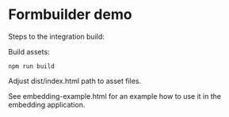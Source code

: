# Formbuilder demo

Steps to the integration build:

Build assets:

```
npm run build
```

Adjust dist/index.html path to asset files.

See embedding-example.html for an example how to use it in the embedding application.